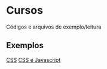 Cursos
======

Códigos e arquivos de exemplo/leitura

## Exemplos

[CSS](css)
[CSS e Javascript](css-and-js)
